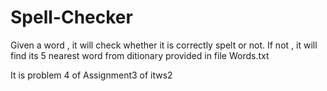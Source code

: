 Spell-Checker
=============

Given a word , it will check whether it is correctly spelt or not. If not , it will find its 5 nearest word from ditionary provided in file Words.txt

It is problem 4 of Assignment3 of itws2
